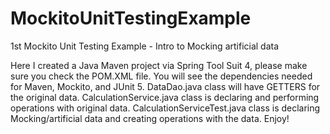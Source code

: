 # MockitoUnitTestingExample
1st Mockito Unit Testing Example - Intro to Mocking artificial data  

Here I created a Java Maven project via Spring Tool Suit 4, please make sure you check the POM.XML file.
You will see the dependencies needed for Maven, Mockito, and JUnit 5.
DataDao.java class will have GETTERS for the original data.
CalculationService.java class is declaring and performing operations with original data.
CalculationServiceTest.java class is declaring Mocking/artificial data and creating operations with the data.
Enjoy!
